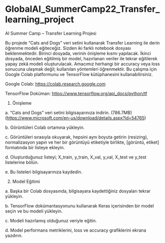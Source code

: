 # GlobalAI_SummerCamp22_Transfer_learning_project

AI Summer Camp – Transfer Learning Projesi

Bu projede “Cats and Dogs” veri setini kullanarak Transfer Learning ile derin öğrenme modeli eğiteceğiz. Sizden iki farklı notebook dosyası beklenmektedir. Birinci dosyada, verinin önişleme kısmı yapılacak. İkinci dosyada, önceden eğitilmiş bir model, hazırlanan veriler ile tekrar eğitilerek yapay zekâ modeli oluşturulacak. Amacımız herhangi bir accuracy veya loss sonucuna ulaşmak değil; kullanılan yöntemleri öğrenmektir.
Bu çalışma için Google Colab platformunu ve TensorFlow kütüphanesini kullanabilirsiniz.

Google Colab: https://colab.research.google.com

TensorFlow Doküman: https://www.tensorflow.org/api_docs/python/tf


1. Önişleme

a. “Cats and Dogs” veri setini bilgisayarınıza indirin. (786.7MB) (https://www.microsoft.com/en-us/download/details.aspx?id=54765)

b. Görüntüleri Colab ortamına yükleyin.

c. Görüntüleri sırasıyla okuyarak, hepsini aynı boyuta getirin (resizing), normalizasyon yapın ve her bir görüntüyü etiketiyle birlikte, [görüntü, etiket] formatında bir listeye ekleyin.

d. Oluşturduğunuz listeyi; X_train, y_train, X_val, y_val, X_test ve y_test listelerine bölün.

e. Bu listeleri bilgisayarınıza kaydedin.


2. Model Eğitimi

a. Başka bir Colab dosyasında, bilgisayara kaydettiğiniz dosyaları tekrar yükleyin.

b. TensorFlow dokümantasyonunu kullanarak Keras içerisinden bir model seçin ve bu modeli yükleyin.

c. Modeli hazırlamış olduğunuz veriyle eğitin.

d. Model performans metriklerini, loss ve accuracy grafiklerini ekrana yazdırın.
